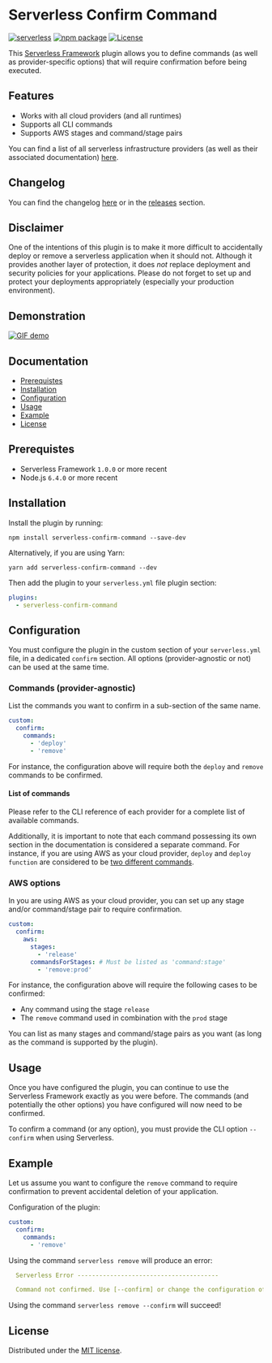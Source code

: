 # Serverless Confirm Command

[![serverless](http://public.serverless.com/badges/v3.svg)](https://www.serverless.com)
[![npm package](https://badge.fury.io/js/serverless-confirm-command.svg)](https://badge.fury.io/js/serverless-confirm-command)
[![License](https://img.shields.io/badge/License-MIT-lightrey.svg)](https://opensource.org/licenses/MIT)

This [Serverless Framework](https://github.com/serverless/serverless) plugin allows you to define commands (as well as provider-specific options) that will require confirmation before being executed.

## Features

- Works with all cloud providers (and all runtimes)
- Supports all CLI commands
- Supports AWS stages and command/stage pairs

You can find a list of all serverless infrastructure providers (as well as their associated documentation) [here](https://serverless.com/framework/docs/providers/).

## Changelog

You can find the changelog [here](https://github.com/teddy-gustiaux/serverless-confirm-command/blob/master/CHANGELOG.md) or in the [releases](https://github.com/teddy-gustiaux/serverless-confirm-command/releases) section.

## Disclaimer

One of the intentions of this plugin is to make it more difficult to accidentally deploy or remove a serverless application when it should not.
Although it provides another layer of protection, it does *not* replace deployment and security policies for your applications.
Please do not forget to set up and protect your deployments appropriately (especially your production environment).

## Demonstration

[![GIF demo](https://raw.githubusercontent.com/teddy-gustiaux/serverless-confirm-command/master/demo/demo.gif)](https://raw.githubusercontent.com/teddy-gustiaux/serverless-confirm-command/master/demo/demo.gif)

## Documentation

- [Prerequistes](#prerequistes)
- [Installation](#installation)
- [Configuration](#configuration)
- [Usage](#usage)
- [Example](#example)
- [License](#license)

## Prerequistes

- Serverless Framework `1.0.0` or more recent
- Node.js `6.4.0` or more recent

## Installation

Install the plugin by running:

`npm install serverless-confirm-command --save-dev`

Alternatively, if you are using Yarn:

`yarn add serverless-confirm-command --dev`

Then add the plugin to your `serverless.yml` file plugin section:

```YAML
plugins:
  - serverless-confirm-command
```

## Configuration

You must configure the plugin in the custom section of your `serverless.yml` file, in a dedicated `confirm` section.
All options (provider-agnostic or not) can be used at the same time.

### Commands (provider-agnostic)

List the commands you want to confirm in a sub-section of the same name.

```YAML
custom:
  confirm:
    commands:
      - 'deploy'
      - 'remove'
```

For instance, the configuration above will require both the `deploy` and `remove` commands to be confirmed.

#### List of commands

Please refer to the CLI reference of each provider for a complete list of available commands.

Additionally, it is important to note that each command possessing its own section in the documentation is considered a separate command.
For instance, if you are using AWS as your cloud provider, `deploy` and `deploy function` are considered to be [two different commands](https://serverless.com/framework/docs/providers/aws/cli-reference/).

### AWS options

In you are using AWS as your cloud provider, you can set up any stage and/or command/stage pair to require confirmation.

```YAML
custom:
  confirm:
    aws:
      stages:
        - 'release'
      commandsForStages: # Must be listed as 'command:stage'
        - 'remove:prod'
```

For instance, the configuration above will require the following cases to be confirmed:

- Any command using the stage `release`
- The `remove` command used in combination with the `prod` stage

You can list as many stages and command/stage pairs as you want (as long as the command is supported by the plugin).

## Usage

Once you have configured the plugin, you can continue to use the Serverless Framework exactly as you were before.
The commands (and potentially the other options) you have configured will now need to be confirmed.

To confirm a command (or any option), you must provide the CLI option `--confirm` when using Serverless.

## Example

Let us assume you want to configure the `remove` command to require confirmation to prevent accidental deletion of your application.

Configuration of the plugin:

```YAML
custom:
  confirm:
    commands:
      - 'remove'
```

Using the command `serverless remove` will produce an error:

```YAML
  Serverless Error ---------------------------------------

  Command not confirmed. Use [--confirm] or change the configuration of the plugin.
```

Using the command `serverless remove --confirm` will succeed!

## License

Distributed under the [MIT license](http://opensource.org/licenses/MIT).

